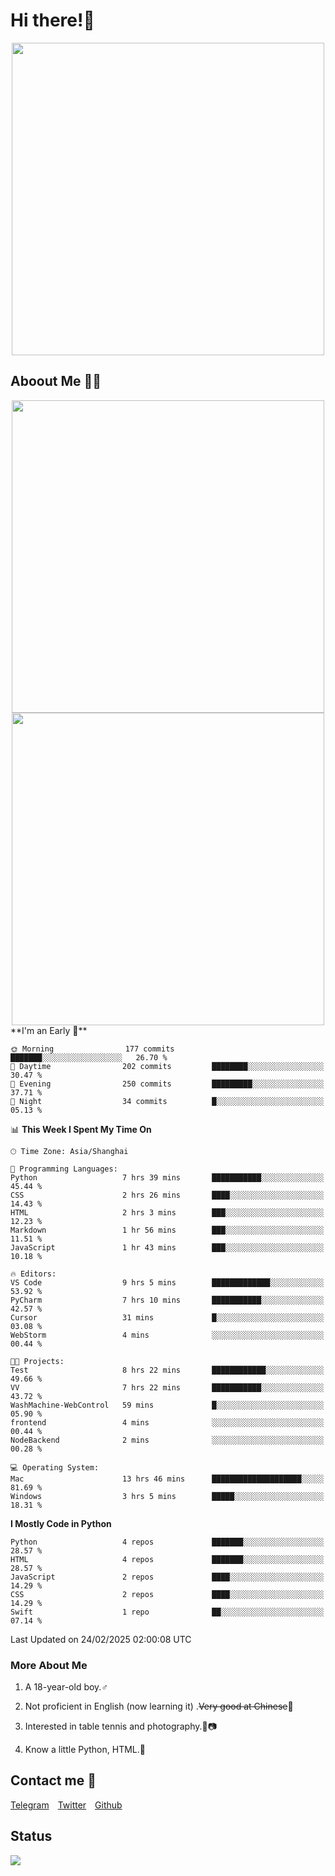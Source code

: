# Hi there!🎉

<div align=center><img src="https://count.getloli.com/get/@Cicada000?theme=moebooru" width=500px></div>

## Aboout Me 👀💦

<div align=center>
<img src="https://github-readme-stats.vercel.app/api?username=Cicada000&show_icons=true&theme=tokyonight" width=500px>
<br>
<img src="https://github-readme-stats.vercel.app/api/top-langs/?username=Cicada000&show_icons=true&theme=tokyonight&layout=compact" width=500px>
</div>
<!--START_SECTION:waka-->
**I'm an Early 🐤** 

```text
🌞 Morning                177 commits         ███████░░░░░░░░░░░░░░░░░░   26.70 % 
🌆 Daytime                202 commits         ████████░░░░░░░░░░░░░░░░░   30.47 % 
🌃 Evening                250 commits         █████████░░░░░░░░░░░░░░░░   37.71 % 
🌙 Night                  34 commits          █░░░░░░░░░░░░░░░░░░░░░░░░   05.13 % 
```


📊 **This Week I Spent My Time On** 

```text
🕑︎ Time Zone: Asia/Shanghai

💬 Programming Languages: 
Python                   7 hrs 39 mins       ███████████░░░░░░░░░░░░░░   45.44 % 
CSS                      2 hrs 26 mins       ████░░░░░░░░░░░░░░░░░░░░░   14.43 % 
HTML                     2 hrs 3 mins        ███░░░░░░░░░░░░░░░░░░░░░░   12.23 % 
Markdown                 1 hr 56 mins        ███░░░░░░░░░░░░░░░░░░░░░░   11.51 % 
JavaScript               1 hr 43 mins        ███░░░░░░░░░░░░░░░░░░░░░░   10.18 % 

🔥 Editors: 
VS Code                  9 hrs 5 mins        █████████████░░░░░░░░░░░░   53.92 % 
PyCharm                  7 hrs 10 mins       ███████████░░░░░░░░░░░░░░   42.57 % 
Cursor                   31 mins             █░░░░░░░░░░░░░░░░░░░░░░░░   03.08 % 
WebStorm                 4 mins              ░░░░░░░░░░░░░░░░░░░░░░░░░   00.44 % 

🐱‍💻 Projects: 
Test                     8 hrs 22 mins       ████████████░░░░░░░░░░░░░   49.66 % 
VV                       7 hrs 22 mins       ███████████░░░░░░░░░░░░░░   43.72 % 
WashMachine-WebControl   59 mins             █░░░░░░░░░░░░░░░░░░░░░░░░   05.90 % 
frontend                 4 mins              ░░░░░░░░░░░░░░░░░░░░░░░░░   00.44 % 
NodeBackend              2 mins              ░░░░░░░░░░░░░░░░░░░░░░░░░   00.28 % 

💻 Operating System: 
Mac                      13 hrs 46 mins      ████████████████████░░░░░   81.69 % 
Windows                  3 hrs 5 mins        █████░░░░░░░░░░░░░░░░░░░░   18.31 % 
```

**I Mostly Code in Python** 

```text
Python                   4 repos             ███████░░░░░░░░░░░░░░░░░░   28.57 % 
HTML                     4 repos             ███████░░░░░░░░░░░░░░░░░░   28.57 % 
JavaScript               2 repos             ████░░░░░░░░░░░░░░░░░░░░░   14.29 % 
CSS                      2 repos             ████░░░░░░░░░░░░░░░░░░░░░   14.29 % 
Swift                    1 repo              ██░░░░░░░░░░░░░░░░░░░░░░░   07.14 % 
```




 Last Updated on 24/02/2025 02:00:08 UTC
<!--END_SECTION:waka-->

### More About Me

1. A 18-year-old boy.♂

2. Not proficient in English (now learning it) .~~Very good at Chinese~~🤣

3. Interested in table tennis and photography.🏓📷

4. Know a little Python, HTML.🐍


## Contact me 💬

[Telegram](https://t.me/CicadaLYW)&emsp;[Twitter](https://twitter.com/Cicada0001)&emsp;[Github](https://github.com/Cicada000)

## Status
<img src="https://weather-icon.journeyad.repl.co/@hangzhou?v=1" align="left">







